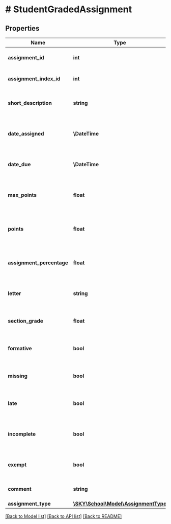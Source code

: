 # # StudentGradedAssignment

## Properties

Name | Type | Description | Notes
------------ | ------------- | ------------- | -------------
**assignment_id** | **int** | The ID of the assignment | [optional]
**assignment_index_id** | **int** | The index ID of the assignment | [optional]
**short_description** | **string** | The short description for the assignment | [optional]
**date_assigned** | **\DateTime** | The date the assignment was assigned | [optional]
**date_due** | **\DateTime** | The date the assignment is due | [optional]
**max_points** | **float** | The maximum points for the assignment | [optional]
**points** | **float** | The graded number of points for the assignment | [optional]
**assignment_percentage** | **float** | The percentage grade for the assignment | [optional]
**letter** | **string** | The letter grade for the assignment | [optional]
**section_grade** | **float** | The cumulative grade for the section | [optional]
**formative** | **bool** | Returns true if the assignment is formative | [optional]
**missing** | **bool** | Returns true if the assignment is missing | [optional]
**late** | **bool** | Returns true if the assignment is late | [optional]
**incomplete** | **bool** | Returns true if the assignment is incomplete | [optional]
**exempt** | **bool** | Returns true if the assignment is exempt | [optional]
**comment** | **string** | Comment for the assignment | [optional]
**assignment_type** | [**\SKY\School\Model\AssignmentType**](AssignmentType.md) |  | [optional]

[[Back to Model list]](../../README.md#models) [[Back to API list]](../../README.md#endpoints) [[Back to README]](../../README.md)
